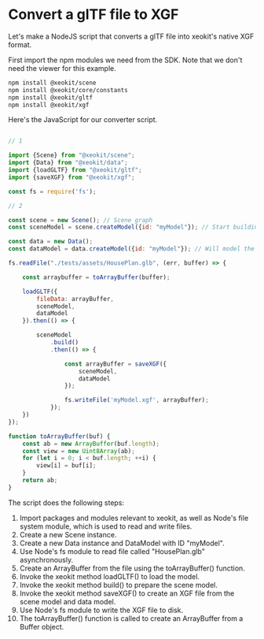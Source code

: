 # Convert a glTF file to XGF

Let's make a NodeJS script that converts a glTF file into xeokit's native XGF format.

First import the npm modules we need from the SDK. Note that we don't need the viewer for this example.

````bash
npm install @xeokit/scene
npm install @xeokit/core/constants
npm install @xeokit/gltf
npm install @xeokit/xgf
````

Here's the JavaScript for our converter script.

````javascript

// 1

import {Scene} from "@xeokit/scene";
import {Data} from "@xeokit/data";
import {loadGLTF} from "@xeokit/gltf";
import {saveXGF} from "@xeokit/xgf";

const fs = require('fs');

// 2

const scene = new Scene(); // Scene graph
const sceneModel = scene.createModel({id: "myModel"}); // Start building the scene graph

const data = new Data();
const dataModel = data.createModel({id: "myModel"}); // Will model the glTF scene hierarchy

fs.readFile("./tests/assets/HousePlan.glb", (err, buffer) => {

    const arraybuffer = toArrayBuffer(buffer);

    loadGLTF({
        fileData: arrayBuffer,
        sceneModel,
        dataModel
    }).then(() => {

        sceneModel
            .build()
            .then(() => {

                const arrayBuffer = saveXGF({
                    sceneModel,
                    dataModel
                });

                fs.writeFile('myModel.xgf', arrayBuffer);
            });
    })
});

function toArrayBuffer(buf) {
    const ab = new ArrayBuffer(buf.length);
    const view = new Uint8Array(ab);
    for (let i = 0; i < buf.length; ++i) {
        view[i] = buf[i];
    }
    return ab;
}
````

The script does the following steps:

1. Import packages and modules relevant to xeokit, as well as Node's file system module, which is used to read and write
   files.
2. Create a new Scene instance.
3. Create a new Data instance and DataModel with ID "myModel".
4. Use Node's fs module to read file called "HousePlan.glb" asynchronously.
5. Create an ArrayBuffer from the file using the toArrayBuffer() function.
6. Invoke the xeokit method loadGLTF() to load the model.
7. Invoke the xeokit method build() to prepare the scene model.
8. Invoke the xeokit method saveXGF() to create an XGF file from the scene model and data model.
9. Use Node's fs module to write the XGF file to disk.
10. The toArrayBuffer() function is called to create an ArrayBuffer from a Buffer object.
